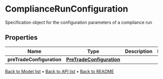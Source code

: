 

# ComplianceRunConfiguration

Specification object for the configuration parameters of a compliance run

## Properties

| Name | Type | Description | Notes |
|------------ | ------------- | ------------- | -------------|
|**preTradeConfiguration** | [**PreTradeConfiguration**](PreTradeConfiguration.md) |  |  |



[Back to Model list](../README.md#documentation-for-models) &#8226; [Back to API list](../README.md#documentation-for-api-endpoints) &#8226; [Back to README](../README.md)


